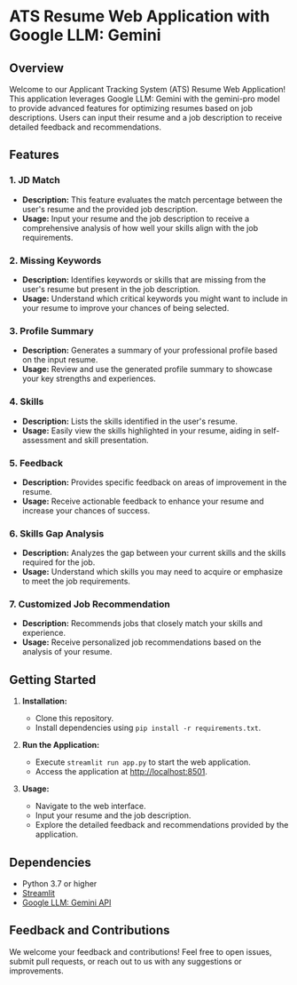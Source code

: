 # ATS Resume Web Application with Google LLM: Gemini

## Overview

Welcome to our Applicant Tracking System (ATS) Resume Web Application! This application leverages Google LLM: Gemini with the gemini-pro model to provide advanced features for optimizing resumes based on job descriptions. Users can input their resume and a job description to receive detailed feedback and recommendations.

## Features

### 1. JD Match

- **Description:** This feature evaluates the match percentage between the user's resume and the provided job description.
- **Usage:** Input your resume and the job description to receive a comprehensive analysis of how well your skills align with the job requirements.

### 2. Missing Keywords

- **Description:** Identifies keywords or skills that are missing from the user's resume but present in the job description.
- **Usage:** Understand which critical keywords you might want to include in your resume to improve your chances of being selected.

### 3. Profile Summary

- **Description:** Generates a summary of your professional profile based on the input resume.
- **Usage:** Review and use the generated profile summary to showcase your key strengths and experiences.

### 4. Skills

- **Description:** Lists the skills identified in the user's resume.
- **Usage:** Easily view the skills highlighted in your resume, aiding in self-assessment and skill presentation.

### 5. Feedback

- **Description:** Provides specific feedback on areas of improvement in the resume.
- **Usage:** Receive actionable feedback to enhance your resume and increase your chances of success.

### 6. Skills Gap Analysis

- **Description:** Analyzes the gap between your current skills and the skills required for the job.
- **Usage:** Understand which skills you may need to acquire or emphasize to meet the job requirements.

### 7. Customized Job Recommendation

- **Description:** Recommends jobs that closely match your skills and experience.
- **Usage:** Receive personalized job recommendations based on the analysis of your resume.

## Getting Started

1. **Installation:**
   - Clone this repository.
   - Install dependencies using `pip install -r requirements.txt`.

2. **Run the Application:**
   - Execute `streamlit run app.py` to start the web application.
   - Access the application at [http://localhost:8501](http://localhost:8501).

3. **Usage:**
   - Navigate to the web interface.
   - Input your resume and the job description.
   - Explore the detailed feedback and recommendations provided by the application.

## Dependencies

- Python 3.7 or higher
- [Streamlit](https://streamlit.io/)
- [Google LLM: Gemini API](https://makersuite.google.com)

## Feedback and Contributions

We welcome your feedback and contributions! Feel free to open issues, submit pull requests, or reach out to us with any suggestions or improvements.

